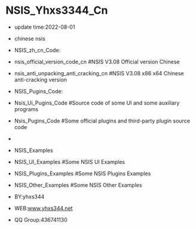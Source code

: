 # NSIS_Yhxs3344_Cn
- update time:2022-08-01
- chinese nsis
- NSIS_zh_cn_Code:
-	nsis_official_version_code_cn  #NSIS V3.08 Official version Chinese
-	nsis_anti_unpacking_anti_cracking_cn  #NSIS V3.08 x86 x64 Chinese anti-cracking version
- NSIS_Pugins_Code:
-	Nsis_Ui_Pugins_Code  #Source code of some UI and some auxiliary programs
-	Nsis_Pugins_Code  #Some official plugins and third-party plugin source code
- 
- NSIS_Examples
-	NSIS_UI_Examples  #Some NSIS UI Examples
-	NSIS_Plugins_Examples  #Some NSIS Plugins Examples
-	NSIS_Other_Examples  #Some NSIS Other Examples

- BY:yhxs344
- WEB:www.yhxs344.net
- QQ Group:436741130